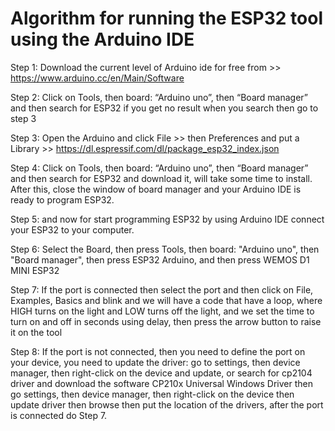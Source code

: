 # Algorithm for running the ESP32 tool using the Arduino IDE

Step 1: Download the current level of Arduino ide for free from >> https://www.arduino.cc/en/Main/Software


Step 2:  Click on Tools, then board: “Arduino uno”, then “Board manager” and  then search for ESP32 if you get no result when you search then go to step 3


Step 3: Open the Arduino and click File >> then Preferences and put a Library >> https://dl.espressif.com/dl/package_esp32_index.json


Step 4: Click on Tools, then board: “Arduino uno”, then “Board manager” and then search for ESP32 and download it, will take some time to install.
After this, close the window of board manager and your Arduino IDE is ready to program ESP32.


Step 5: and now for start programming ESP32 by using Arduino IDE connect your ESP32 to your computer.


Step 6: Select the Board, then press Tools, then board: "Arduino uno", then "Board manager", then press ESP32 Arduino, and then press WEMOS D1 MINI ESP32


Step 7: If the port is connected then select the port and then click on File, Examples, Basics and blink and we will have a code that have a loop, where HIGH turns on the light and LOW turns off the light, and we set the time to turn on and off in seconds using delay,  then press the arrow button to raise it on the tool


Step 8: If the port is not connected, then you need to define the port on your device, you need to update the driver: go to settings, then device manager, then right-click on the device and update, or search for cp2104 driver and download the software CP210x Universal Windows Driver  then go settings, then device manager, then right-click on the device then  update driver then browse  then put the  location of the drivers, after the port is connected do  Step 7.

